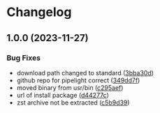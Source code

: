 # Changelog

## 1.0.0 (2023-11-27)


### Bug Fixes

* download path changed to standard ([3bba30d](https://github.com/kogeletey/asdf-pipelight/commit/3bba30d8dbad380f1ae3fbd85e43f16722565efb))
* github repo for pipelight correct ([349dd7f](https://github.com/kogeletey/asdf-pipelight/commit/349dd7ff99491d022f12fcb084c4dbea7d4c6e46))
* moved binary from usr/bin ([c295aef](https://github.com/kogeletey/asdf-pipelight/commit/c295aefdc8f96e71bdb477d26250f57781935a8d))
* url of install package ([d44277c](https://github.com/kogeletey/asdf-pipelight/commit/d44277c7427b5659c111945bc1c4461f9001ad38))
* zst archive not be extracted ([c5b9d39](https://github.com/kogeletey/asdf-pipelight/commit/c5b9d39e3cc140391009640ef01ef7c633585c0e))
